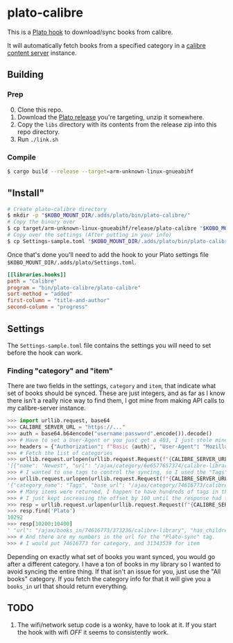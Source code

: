 # plato-calibre

This is a [Plato hook](https://github.com/baskerville/plato/blob/master/doc/HOOKS.md) to download/sync books from calibre.

It will automatically fetch books from a specified category in a [calibre content server](https://manual.calibre-ebook.com/server.html) instance.

## Building

### Prep
0. Clone this repo.
1. Download the [Plato release](https://github.com/baskerville/plato/releases) you're targeting, unzip it somewhere.
2. Copy the `libs` directory with its contents from the release zip into this repo directory.
3. Run `./link.sh`

### Compile

```bash
$ cargo build --release --target=arm-unknown-linux-gnueabihf
```

## "Install"

```bash
# Create plato-calibre directory
$ mkdir -p "$KOBO_MOUNT_DIR/.adds/plato/bin/plato-calibre/"
# Copy the binary over
$ cp target/arm-unknown-linux-gnueabihf/release/plato-calibre "$KOBO_MOUNT_DIR/.adds/plato/bin/plato-calibre/"
# Copy over the settings (After putting in your info)
$ cp Settings-sample.toml "$KOBO_MOUNT_DIR/.adds/plato/bin/plato-calibre/Settings.toml"
```

Once that's done you'll need to add the hook to your Plato settings file `$KOBO_MOUNT_DIR/.adds/plato/Settings.toml`.
```toml
[[libraries.hooks]]
path = "Calibre"
program = "bin/plato-calibre/plato-calibre"
sort-method = "added"
first-column = "title-and-author"
second-column = "progress"
```

## Settings

The `Settings-sample.toml` file contains the settings you will need to set before the hook can work.

### Finding "category" and "item"

There are two fields in the settings, `category` and `item`, that indicate what set of books should be synced. These are just integers, and as far as I know there isn't a really nice way to find them, I got mine from making API calls to my calibre-server instance.

```python
>>> import urllib.request, base64
>>> CALIBRE_SERVER_URL = "https://..."
>>> auth = base64.b64encode("username:password".encode()).decode()
>>> # Have to set a User-Agent or you just get a 403, I just stole mine from my browser
>>> headers = {"Authorization": f"Basic {auth}", "User-Agent": "Mozilla/5.0 (X11; Linux x86_64; rv:94.0) Gecko/20100101 Firefox/94.0"}
>>> # Fetch the list of categories
>>> urllib.request.urlopen(urllib.request.Request(f"{CALIBRE_SERVER_URL}/ajax/categories/", headers=headers)).read().decode()
'[{"name": "Newest", "url": "/ajax/category/6e6577657374/calibre-library", "icon": "/icon/forward.png", "is_category": false}, {"name": "All books", "url": "/ajax/category/616c6c626f6f6b73/calibre-library", "icon": "/icon/book.png", "is_category": false}, {"url": "/ajax/category/617574686f7273/calibre-library", "name": "Authors", "icon": "/icon/user_profile.png", "is_category": true}, {"url": "/ajax/category/2367656e7265/calibre-library", "name": "Genre", "icon": "/icon/column.png", "is_category": true}, {"url": "/ajax/category/6c616e677561676573/calibre-library", "name": "Languages", "icon": "/icon/languages.png", "is_category": true}, {"url": "/ajax/category/7075626c6973686572/calibre-library", "name": "Publisher", "icon": "/icon/publisher.png", "is_category": true}, {"url": "/ajax/category/726174696e67/calibre-library", "name": "Rating", "icon": "/icon/rating.png", "is_category": true}, {"url": "/ajax/category/736572696573/calibre-library", "name": "Series", "icon": "/icon/series.png", "is_category": true}, {"url": "/ajax/category/74616773/calibre-library", "name": "Tags", "icon": "/icon/tags.png", "is_category": true}]'
>>> # I wanted to use tags to control the syncing, so I used the "Tags" dict in the response
>>> urllib.request.urlopen(urllib.request.Request(f"{CALIBRE_SERVER_URL}/ajax/category/74616773/calibre-library", headers=headers)).read().decode()
'{"category_name": "Tags", "base_url": "/ajax/category/74616773/calibre-library", "total_num": 919, "offset": 0, "num": 100, "sort": "name", "sort_order": "asc", "subcategories": [], "items": [...]}'
>>> # Many items were returned, I happen to have hundreds of tags in the library. The one I wanted wasn't in the first 100 items (the default number to return)
>>> # I just kept increasing the offset by 100 until the response had the tag I was looking for, there was probably a faster way but I'm lazy
>>> resp = urllib.request.urlopen(urllib.request.Request(f"{CALIBRE_SERVER_URL}/ajax/category/74616773/calibre-library?offset=600", headers=headers)).read().decode()
>>> resp.find('Plato')
10292
>>> resp[10200:10400]
' "url": "/ajax/books_in/74616773/373236/calibre-library", "has_children": false}, {"name": "Plato-sync", "average_rating": 0.0, "count": 1, "url": "/ajax/books_in/74616773/31343539/calibre-library", "'
>>> # And there are my numbers in the url for the "Plato-sync" tag.
>>> # I would put 74616773 for category, and 31343539 for item
```

Depending on exactly what set of books you want synced, you would go after a different category. I have a ton of books in my library so I wanted to avoid syncing the entire thing. If that isn't an issue for you, just use the "All books" category. If you fetch the category info for that it will give you a `books_in` url that should return everything.

## TODO

1. The wifi/network setup code is a wonky, have to look at it. If you start the hook with wifi *OFF* it seems to consistently work.
